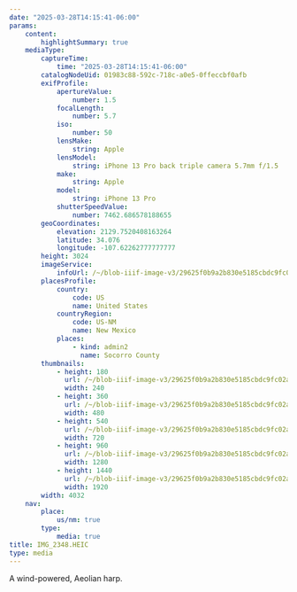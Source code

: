 ```yaml
---
date: "2025-03-28T14:15:41-06:00"
params:
    content:
        highlightSummary: true
    mediaType:
        captureTime:
            time: "2025-03-28T14:15:41-06:00"
        catalogNodeUid: 01983c88-592c-718c-a0e5-0ffeccbf0afb
        exifProfile:
            apertureValue:
                number: 1.5
            focalLength:
                number: 5.7
            iso:
                number: 50
            lensMake:
                string: Apple
            lensModel:
                string: iPhone 13 Pro back triple camera 5.7mm f/1.5
            make:
                string: Apple
            model:
                string: iPhone 13 Pro
            shutterSpeedValue:
                number: 7462.686578188655
        geoCoordinates:
            elevation: 2129.7520408163264
            latitude: 34.076
            longitude: -107.62262777777777
        height: 3024
        imageService:
            infoUrl: /~/blob-iiif-image-v3/29625f0b9a2b830e5185cbdc9fc02ae80ee5d8263322ef316a79aba8993abd8a/info.json
        placesProfile:
            country:
                code: US
                name: United States
            countryRegion:
                code: US-NM
                name: New Mexico
            places:
                - kind: admin2
                  name: Socorro County
        thumbnails:
            - height: 180
              url: /~/blob-iiif-image-v3/29625f0b9a2b830e5185cbdc9fc02ae80ee5d8263322ef316a79aba8993abd8a/full/240%2C180/0/default.jpg
              width: 240
            - height: 360
              url: /~/blob-iiif-image-v3/29625f0b9a2b830e5185cbdc9fc02ae80ee5d8263322ef316a79aba8993abd8a/full/480%2C360/0/default.jpg
              width: 480
            - height: 540
              url: /~/blob-iiif-image-v3/29625f0b9a2b830e5185cbdc9fc02ae80ee5d8263322ef316a79aba8993abd8a/full/720%2C540/0/default.jpg
              width: 720
            - height: 960
              url: /~/blob-iiif-image-v3/29625f0b9a2b830e5185cbdc9fc02ae80ee5d8263322ef316a79aba8993abd8a/full/1280%2C960/0/default.jpg
              width: 1280
            - height: 1440
              url: /~/blob-iiif-image-v3/29625f0b9a2b830e5185cbdc9fc02ae80ee5d8263322ef316a79aba8993abd8a/full/1920%2C1440/0/default.jpg
              width: 1920
        width: 4032
    nav:
        place:
            us/nm: true
        type:
            media: true
title: IMG_2348.HEIC
type: media
---
```


A wind-powered, Aeolian harp.
